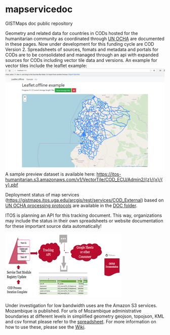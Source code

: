 # mapservicedoc
GISTMaps doc public repository

Geometry and related data for countries in CODs hosted for the humanitarian community as coordinated through [UN OCHA](https://www.unocha.org/) are documented in these pages. Now under development for this funding cycle are COD Version 2. Spreadsheets of sources, fomats and metadata and portals for CODs are to be consolidated and managed through an api with expanded sources for CODs including vector tile data and versions. An example for vector tiles include the leaflet example: ![alt text](https://github.com/UGA-ITOSHumanitarianGIS/mapservicedoc/blob/master/Doc/Images/VectorTile.png "Ecuador Administrative level 2 vector tile format boundaries in leaflet client")  A sample preview dataset is available here: https://itos-humanitarian.s3.amazonaws.com/v1/VectorTile/COD_ECU/Admin2/{z}/{x}/{y}.pbf

Deployment status of map services (https://gistmaps.itos.uga.edu/arcgis/rest/services/COD_External) based on [UN OCHA processing protocols](https://data.humdata.org/organization/inform) are available in the [DOC folder](https://github.com/UGA-ITOSHumanitarianGIS/mapservicedoc/blob/master/Data/CODServiceDeploymentStatus.xlsx).

ITOS is planning an API for this tracking document. This way, organizations may include the status in their own spreadsheets or website documentation for these important source data automatically! 

![alt text](https://github.com/UGA-ITOSHumanitarianGIS/mapservicedoc/blob/master/Doc/Images/TrackingAPI.png "Process for tracking api with Excel consumer as example")
 
Under investigation for low bandwidth uses are the Amazon S3 services. Mozambique is published. For urls of Mozambique administrative boundaries at different levels in simplified geometry geojson, topojson, KML and csv format please refer to the [spreadsheet](https://github.com/UGA-ITOSHumanitarianGIS/mapservicedoc/blob/master/Data/AWSDeploymentURLlist.xlsx). For more information on how to use these, please see the [Wiki](https://github.com/UGA-ITOSHumanitarianGIS/mapservicedoc/wiki).
